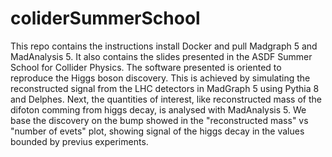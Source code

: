 # coliderSummerSchool
This repo contains the instructions install Docker and pull Madgraph 5 and MadAnalysis 5. It also contains the slides presented in the ASDF Summer School for Collider Physics. The software presented is oriented to reproduce the Higgs boson discovery. This is achieved by simulating the reconstructed signal from the LHC detectors in MadGraph 5 using Pythia 8 and Delphes. Next, the quantities of interest, like reconstructed mass of the difoton comming from higgs decay, is analysed with MadAnalysis 5. We base the discovery on the bump showed in the "reconstructed mass" vs "number of evets" plot, showing signal of the higgs decay in the values bounded by previus experiments.
